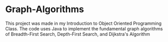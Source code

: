 # Graph-Algorithms
This project was made in my Introduction to Object Oriented Programming Class. The code uses Java to implement the fundamental graph algorithms of Breadth-First Search, Depth-First Search, and Dijkstra's Algorithm
